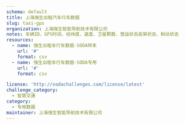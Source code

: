```yaml
---
schema: default
title: 上海强生出租汽车行车数据
slug: taxi-gps
organization: 上海强生智能导航技术有限公司
notes: 车辆ID、GPS时间、经纬度、速度、卫星颗数、营运状态高架状态、制动状态
resources:
  - name: 强生出租车行车数据-SODA样本
    url: '#'
    format: csv
  - name: 强生出租车行车数据-SODA专用
    url: '#'
    format: csv

license: 'http://sodachallenges.com/license/latest'
challenge_category: 
  - 智慧交通
category:
  - 专用数据
maintainer: 上海强生智能导航技术有限公司
---
```


